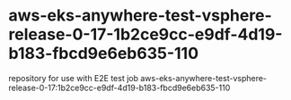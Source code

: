 # aws-eks-anywhere-test-vsphere-release-0-17-1b2ce9cc-e9df-4d19-b183-fbcd9e6eb635-110
repository for use with E2E test job aws-eks-anywhere-test-vsphere-release-0-17:1b2ce9cc-e9df-4d19-b183-fbcd9e6eb635-110
